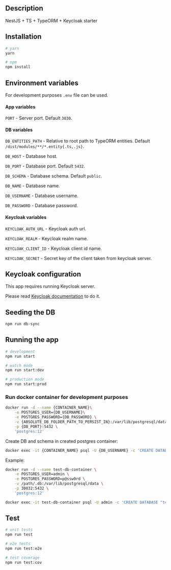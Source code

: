 ## Description

NestJS + TS + TypeORM + Keycloak starter

## Installation

```bash
# yarn
yarn

# npm
npm install
```

## Environment variables

For development purposes `.env` file can be used.

#### App variables

`PORT` - Server port. Default `3030`.

#### DB variables

`DB_ENTITIES_PATH` - Relative to root path to TypeORM entities. Default `/dist/modules/**/*.entity{.ts,.js}`.

`DB_HOST` - Database host.

`DB_PORT` - Database port. Default `5432`.

`DB_SCHEMA` - Database schema. Default `public`.

`DB_NAME` - Database name.

`DB_USERNAME` - Database username.

`DB_PASSWORD` - Database password.

#### Keycloak variables

`KEYCLOAK_AUTH_URL` - Keycloak auth url.

`KEYCLOAK_REALM` - Keycloak realm name.

`KEYCLOAK_CLIENT_ID` - Keycloak client id name.

`KEYCLOAK_SECRET` - Secret key of the client taken from keycloak server.

## Keycloak configuration

This app requires running Keycloak server. 

Please read [Keycloak documentation](https://www.keycloak.org/docs/latest/getting_started/index.html) to do it. 

## Seeding the DB

```bash
npm run db-sync
```

## Running the app

```bash
# development
npm run start

# watch mode
npm run start:dev

# production mode
npm run start:prod
```

### Run docker container for development purposes

```bash
docker run -d --name {CONTAINER_NAME}\
    -e POSTGRES_USER={DB_USERNAME}\
    -e POSTGRES_PASSWORD={DB_PASSWORD} \
    -v {ABSOLUTE_DB_FOLDER_PATH_TO_PERSIST_IN}:/var/lib/postgresql/data \
    -p {DB_PORT}:5432 \
    'postgres:12'
``` 

Create DB and schema in created postgres container:

```bash
docker exec -it {CONTAINER_NAME} psql -U {DB_USERNAME} -c 'CREATE DATABASE "{DB_NAME}";'
```

Example:
```bash
docker run -d --name test-db-container \
    -e POSTGRES_USER=admin \
    -e POSTGRES_PASSWORD=p@ssw0rd \
    -v /path/.db:/var/lib/postgresql/data \
    -p 30032:5432 \
    'postgres:12'

docker exec -it test-db-container psql -U admin -c 'CREATE DATABASE "test-db";'
```

## Test

```bash
# unit tests
npm run test

# e2e tests
npm run test:e2e

# test coverage
npm run test:cov
```
